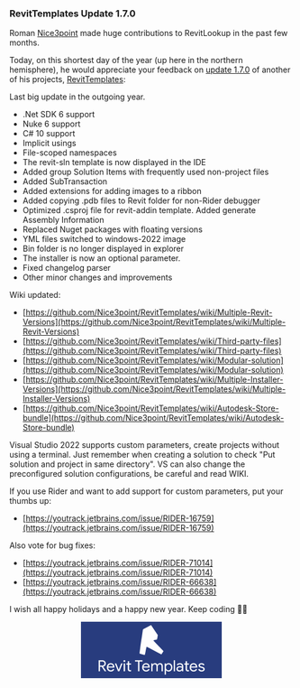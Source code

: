 <head>
<meta http-equiv="Content-Type" content="text/html; charset=utf-8">
<link rel="stylesheet" type="text/css" href="bc.css">
<script src="https://cdn.rawgit.com/google/code-prettify/master/loader/run_prettify.js" type="text/javascript"></script>
</head>

<!---


twitter:

 the #RevitAPI @AutodeskForge @AutodeskRevit #bim #DynamoBim #ForgeDevCon 

&ndash; 
...

linkedin:


#bim #DynamoBim #ForgeDevCon #Revit #API #IFC #SDK #AI #VisualStudio #Autodesk #AEC #adsk

the [Revit API discussion forum](http://forums.autodesk.com/t5/revit-api-forum/bd-p/160) thread

<center>
<img src="img/" alt="" title="" width="600"/>
<p style="font-size: 80%; font-style:italic"></p>
</center>

-->

### RevitTemplates Update 1.7.0

Roman [Nice3point](https://github.com/Nice3point) made
huge contributions to RevitLookup in the past few months.

Today, on this shortest day of the year (up here in the northern hemisphere), he would appreciate your feedback
on [update 1.7.0](https://github.com/Nice3point/RevitTemplates/discussions/19) of another of his projects,
[RevitTemplates](https://github.com/Nice3point/RevitTemplates):

Last big update in the outgoing year.

- .Net SDK 6 support
- Nuke 6 support
- C# 10 support
- Implicit usings
- File-scoped namespaces
- The revit-sln template is now displayed in the IDE
- Added group Solution Items with frequently used non-project files
- Added SubTransaction
- Added extensions for adding images to a ribbon
- Added copying .pdb files to Revit folder for non-Rider debugger
- Optimized .csproj file for revit-addin template. Added generate Assembly Information
- Replaced Nuget packages with floating versions
- YML files switched to windows-2022 image
- Bin folder is no longer displayed in explorer
- The installer is now an optional parameter.
- Fixed changelog parser
- Other minor changes and improvements

Wiki updated:

- [https://github.com/Nice3point/RevitTemplates/wiki/Multiple-Revit-Versions](https://github.com/Nice3point/RevitTemplates/wiki/Multiple-Revit-Versions)
- [https://github.com/Nice3point/RevitTemplates/wiki/Third-party-files](https://github.com/Nice3point/RevitTemplates/wiki/Third-party-files)
- [https://github.com/Nice3point/RevitTemplates/wiki/Modular-solution](https://github.com/Nice3point/RevitTemplates/wiki/Modular-solution)
- [https://github.com/Nice3point/RevitTemplates/wiki/Multiple-Installer-Versions](https://github.com/Nice3point/RevitTemplates/wiki/Multiple-Installer-Versions)
- [https://github.com/Nice3point/RevitTemplates/wiki/Autodesk-Store-bundle](https://github.com/Nice3point/RevitTemplates/wiki/Autodesk-Store-bundle)

Visual Studio 2022 supports custom parameters, create projects without using a terminal.
Just remember when creating a solution to check "Put solution and project in same directory".
VS can also change the preconfigured solution configurations, be careful and read WIKI.

If you use Rider and want to add support for custom parameters, put your thumbs up:

- [https://youtrack.jetbrains.com/issue/RIDER-16759](https://youtrack.jetbrains.com/issue/RIDER-16759)

Also vote for bug fixes:

- [https://youtrack.jetbrains.com/issue/RIDER-71014](https://youtrack.jetbrains.com/issue/RIDER-71014)
- [https://youtrack.jetbrains.com/issue/RIDER-66638](https://youtrack.jetbrains.com/issue/RIDER-66638)

I wish all happy holidays and a happy new year.
Keep coding 🎅🥳

<center>
<img src="img/RevitTemplates.png" alt="RevitTemplates" title="RevitTemplates" width="250"/>
</center>
